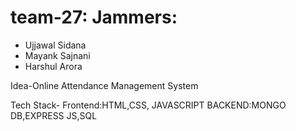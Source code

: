 # team-27: Jammers: 
 - Ujjawal Sidana 
 - Mayank Sajnani
 - Harshul Arora

Idea-Online Attendance Management System


Tech Stack-
Frontend:HTML,CSS, JAVASCRIPT
BACKEND:MONGO DB,EXPRESS JS,SQL
